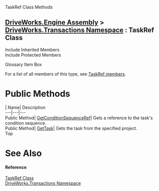 TaskRef Class Methods   
  
[DriveWorks.Engine Assembly](topic2156.md) > [DriveWorks.Transactions Namespace](topic12835.md) : TaskRef Class  
---  
  
Include Inherited Members    
Include Protected Members    


Glossary Item Box

For a list of all members of this type, see [TaskRef members](topic13150.md).

# Public Methods

| Name| Description  
---|---|---  
Public Method| [GetConditionSequenceRef](topic13155.md)| Gets a reference to the task's condition sequence.   
Public Method| [GetTask](topic13156.md)| Gets the task from the specified project.   
Top

# See Also

#### Reference

[TaskRef Class](topic13149.md)   
[DriveWorks.Transactions Namespace](topic12835.md)


